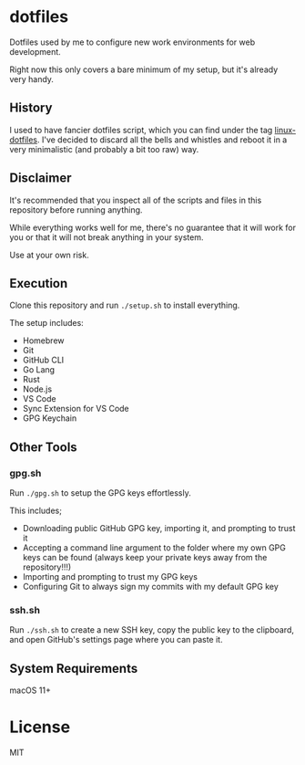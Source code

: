 # dotfiles

Dotfiles used by me to configure new work environments for web development.

Right now this only covers a bare minimum of my setup, but it's already very handy.

## History

I used to have fancier dotfiles script, which you can find under the tag [linux-dotfiles](https://github.com/fmoliveira/dotfiles/tree/linux-dotfiles). I've decided to discard all the bells and whistles and reboot it in a very minimalistic (and probably a bit too raw) way.

## Disclaimer

It's recommended that you inspect all of the scripts and files in this repository before running anything.

While everything works well for me, there's no guarantee that it will work for you or that it will not break anything in your system.

Use at your own risk.

## Execution

Clone this repository and run `./setup.sh` to install everything.

The setup includes:

- Homebrew
- Git
- GitHub CLI
- Go Lang
- Rust
- Node.js
- VS Code
- Sync Extension for VS Code
- GPG Keychain

## Other Tools

### gpg.sh

Run `./gpg.sh` to setup the GPG keys effortlessly.

This includes;

- Downloading public GitHub GPG key, importing it, and prompting to trust it
- Accepting a command line argument to the folder where my own GPG keys can be found (always keep your private keys away from the repository!!!)
- Importing and prompting to trust my GPG keys
- Configuring Git to always sign my commits with my default GPG key

### ssh.sh

Run `./ssh.sh` to create a new SSH key, copy the public key to the clipboard, and open GitHub's settings page where you can paste it.

## System Requirements

macOS 11+

# License

MIT
